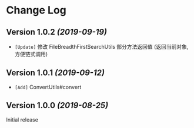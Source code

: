 Change Log
==========


Version 1.0.2 *(2019-09-19)*
----------------------------
 
 * `[Update]` 修改 FileBreadthFirstSearchUtils 部分方法返回值 (返回当前对象, 方便链式调用)


Version 1.0.1 *(2019-09-12)*
----------------------------
 
 * `[Add]` ConvertUtils#convert


Version 1.0.0 *(2019-08-25)*
----------------------------

 Initial release

